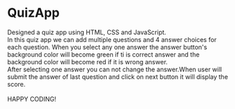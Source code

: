 # QuizApp
Designed a quiz app using HTML, CSS and JavaScript.
<br>
In this quiz app we can add multiple questions and 4 answer choices for each question. When you select any one answer the answer button's background color will become green if ti is correct answer and the background color will become red if it is wrong answer.
<br>
After selecting one answer you can not change the answer.When user will submit the answer of last question and click on next button it will display the score.
<br>
<br>
HAPPY CODING!